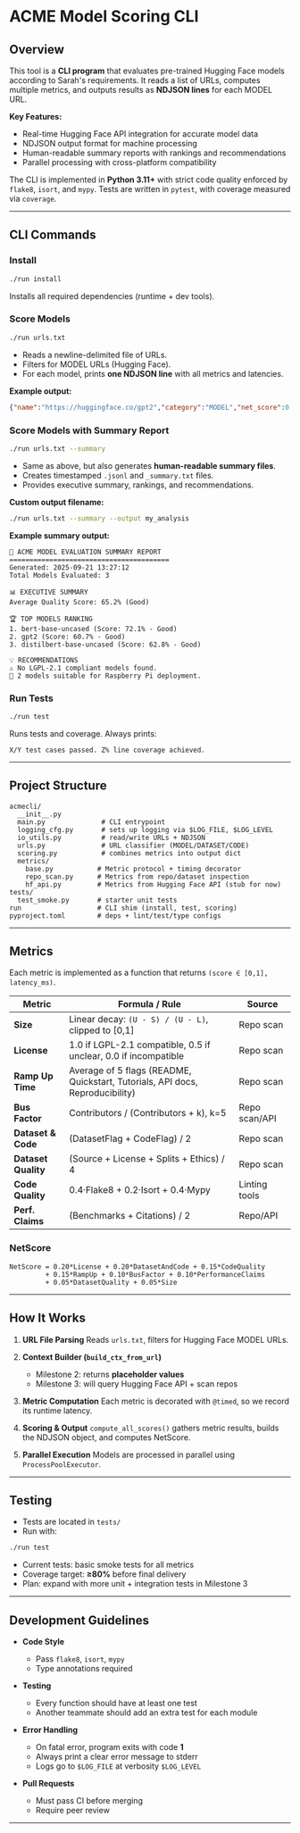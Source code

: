 # ACME Model Scoring CLI

## Overview
This tool is a **CLI program** that evaluates pre-trained Hugging Face models according to Sarah's requirements.
It reads a list of URLs, computes multiple metrics, and outputs results as **NDJSON lines** for each MODEL URL.

**Key Features:**
- Real-time Hugging Face API integration for accurate model data
- NDJSON output format for machine processing
- Human-readable summary reports with rankings and recommendations
- Parallel processing with cross-platform compatibility

The CLI is implemented in **Python 3.11+** with strict code quality enforced by `flake8`, `isort`, and `mypy`.
Tests are written in `pytest`, with coverage measured via `coverage`.

---

## CLI Commands

### Install
```bash
./run install
```
Installs all required dependencies (runtime + dev tools).

### Score Models
```bash
./run urls.txt
```
- Reads a newline-delimited file of URLs.
- Filters for MODEL URLs (Hugging Face).
- For each model, prints **one NDJSON line** with all metrics and latencies.

**Example output:**
```json
{"name":"https://huggingface.co/gpt2","category":"MODEL","net_score":0.90,...}
```

### Score Models with Summary Report
```bash
./run urls.txt --summary
```
- Same as above, but also generates **human-readable summary files**.
- Creates timestamped `.jsonl` and `_summary.txt` files.
- Provides executive summary, rankings, and recommendations.

**Custom output filename:**
```bash
./run urls.txt --summary --output my_analysis
```

**Example summary output:**
```
🤖 ACME MODEL EVALUATION SUMMARY REPORT
========================================
Generated: 2025-09-21 13:27:12
Total Models Evaluated: 3

📊 EXECUTIVE SUMMARY
Average Quality Score: 65.2% (Good)

🏆 TOP MODELS RANKING
1. bert-base-uncased (Score: 72.1% - Good)
2. gpt2 (Score: 60.7% - Good)
3. distilbert-base-uncased (Score: 62.8% - Good)

💡 RECOMMENDATIONS
⚠️ No LGPL-2.1 compliant models found.
🥧 2 models suitable for Raspberry Pi deployment.
```

### Run Tests
```bash
./run test
```
Runs tests and coverage. Always prints:
```
X/Y test cases passed. Z% line coverage achieved.
```

---

## Project Structure

```
acmecli/
  __init__.py
  main.py              # CLI entrypoint
  logging_cfg.py       # sets up logging via $LOG_FILE, $LOG_LEVEL
  io_utils.py          # read/write URLs + NDJSON
  urls.py              # URL classifier (MODEL/DATASET/CODE)
  scoring.py           # combines metrics into output dict
  metrics/
    base.py           # Metric protocol + timing decorator
    repo_scan.py      # Metrics from repo/dataset inspection
    hf_api.py         # Metrics from Hugging Face API (stub for now)
tests/
  test_smoke.py       # starter unit tests
run                   # CLI shim (install, test, scoring)
pyproject.toml        # deps + lint/test/type configs
```

---

## Metrics

Each metric is implemented as a function that returns `(score ∈ [0,1], latency_ms)`.

| Metric | Formula / Rule | Source |
|--------|---------------|--------|
| **Size** | Linear decay: `(U - S) / (U - L)`, clipped to [0,1] | Repo scan |
| **License** | 1.0 if LGPL-2.1 compatible, 0.5 if unclear, 0.0 if incompatible | Repo scan |
| **Ramp Up Time** | Average of 5 flags (README, Quickstart, Tutorials, API docs, Reproducibility) | Repo scan |
| **Bus Factor** | Contributors / (Contributors + k), k=5 | Repo scan/API |
| **Dataset & Code** | (DatasetFlag + CodeFlag) / 2 | Repo scan |
| **Dataset Quality** | (Source + License + Splits + Ethics) / 4 | Repo scan |
| **Code Quality** | 0.4·Flake8 + 0.2·Isort + 0.4·Mypy | Linting tools |
| **Perf. Claims** | (Benchmarks + Citations) / 2 | Repo/API |

### NetScore
```
NetScore = 0.20*License + 0.20*DatasetAndCode + 0.15*CodeQuality
         + 0.15*RampUp + 0.10*BusFactor + 0.10*PerformanceClaims
         + 0.05*DatasetQuality + 0.05*Size
```

---

## How It Works

1. **URL File Parsing**
   Reads `urls.txt`, filters for Hugging Face MODEL URLs.

2. **Context Builder (`build_ctx_from_url`)**
   - Milestone 2: returns **placeholder values**
   - Milestone 3: will query Hugging Face API + scan repos

3. **Metric Computation**
   Each metric is decorated with `@timed`, so we record its runtime latency.

4. **Scoring & Output**
   `compute_all_scores()` gathers metric results, builds the NDJSON object, and computes NetScore.

5. **Parallel Execution**
   Models are processed in parallel using `ProcessPoolExecutor`.

---

## Testing

- Tests are located in `tests/`
- Run with:
```bash
./run test
```
- Current tests: basic smoke tests for all metrics
- Coverage target: **≥80%** before final delivery
- Plan: expand with more unit + integration tests in Milestone 3

---

## Development Guidelines

- **Code Style**
  - Pass `flake8`, `isort`, `mypy`
  - Type annotations required

- **Testing**
  - Every function should have at least one test
  - Another teammate should add an extra test for each module

- **Error Handling**
  - On fatal error, program exits with code **1**
  - Always print a clear error message to stderr
  - Logs go to `$LOG_FILE` at verbosity `$LOG_LEVEL`

- **Pull Requests**
  - Must pass CI before merging
  - Require peer review

---